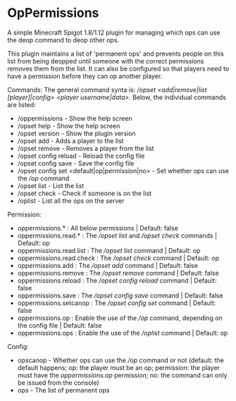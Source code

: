 # OpPermissions
A simple Minecraft Spigot 1.8/1.12 plugin for managing which ops can use the deop command to deop other ops. 

This plugin maintains a list of 'permanent ops' and prevents people on this list from being deopped until someone with the correct permissions removes them from the list. It can also be configured so that players need to have a permission before they can op another player. 

Commands: 
The general command synta is: */opset <add|remove|list [player]|config> <player username|data>*. 
 Below, the individual commands are listed: 
 - /oppermissions - Show the help screen 
 - /opset help - Show the help screen 
 - /opset version - Show the plugin version 
 - /opset add <playername> - Adds a player to the list 
 - /opset remove <playername> - Removes a player from the list 
 - /opset config reload - Reload the config file 
 - /opset config save - Save the config file 
 - /opset config set <default|op|permission|no> - Set whether ops can use the */op* command 
 - /opset list - List the list 
 - /opset check <playername> - Check if someone is on the list 
 - /oplist - List all the ops on the server 
  
Permission: 
- oppermissions.* : All below permissions | Default: false 
- oppermissions.read.* : The */opset list* and */opset check* commands | Default: op 
- oppermissions.read.list : The */opset list* command | Default: op 
- oppermissions.read.check : The */opset check* command | Default: op 
- oppermissions.add : The */opset add* command | Default: false 
- oppermissions.remove : The */opset remove* command | Default: false 
- oppermissions.reload : The */opset config reload* command | Default: false 
- oppermissions.save : The */opset config save* command | Default: false 
- oppermissions.setcanop : The */opset config set* command | Default: false 
- oppermissions.op : Enable the use of the */op* command, depending on the config file | Default: false 
- oppermissions.ops : Enable the use of the */oplist* command | Default: op 

Config: 
 - opscanop - Whether ops can use the */op* command or not (default: the default happens; op: the player must be an op; permission: the player must have the *oppermissions.op* permission; no: the command can only be issued from the console)
 - ops - The list of permanent ops 

